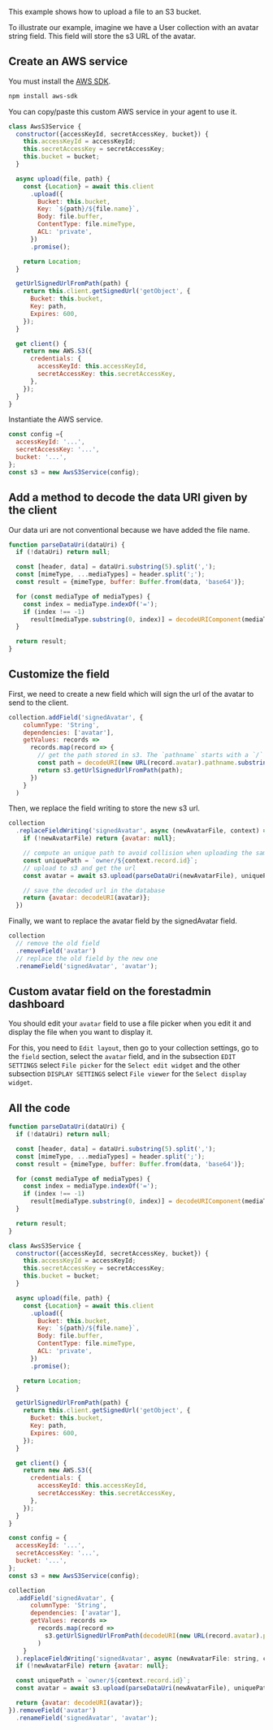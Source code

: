 This example shows how to upload a file to an S3 bucket.

To illustrate our example, imagine we have a User collection with an avatar string field. This field will store the s3
URL of the avatar.

## Create an AWS service

You must install the [AWS SDK](https://docs.aws.amazon.com/sdk-for-javascript/v2/developer-guide/node-sdk-install.html).

```bash
npm install aws-sdk
```

You can copy/paste this custom AWS service in your agent to use it.

```javascript
class AwsS3Service {
  constructor({accessKeyId, secretAccessKey, bucket}) {
    this.accessKeyId = accessKeyId;
    this.secretAccessKey = secretAccessKey;
    this.bucket = bucket;
  }

  async upload(file, path) {
    const {Location} = await this.client
      .upload({
        Bucket: this.bucket,
        Key: `${path}/${file.name}`,
        Body: file.buffer,
        ContentType: file.mimeType,
        ACL: 'private',
      })
      .promise();

    return Location;
  }

  getUrlSignedUrlFromPath(path) {
    return this.client.getSignedUrl('getObject', {
      Bucket: this.bucket,
      Key: path,
      Expires: 600,
    });
  }

  get client() {
    return new AWS.S3({
      credentials: {
        accessKeyId: this.accessKeyId,
        secretAccessKey: this.secretAccessKey,
      },
    });
  }
}
```

Instantiate the AWS service.

```javascript
const config ={
  accessKeyId: '...',
  secretAccessKey: '...',
  bucket: '...',
};
const s3 = new AwsS3Service(config);
```

## Add a method to decode the data URI given by the client

Our data uri are not conventional because we have added the file name.

```javascript
function parseDataUri(dataUri) {
  if (!dataUri) return null;

  const [header, data] = dataUri.substring(5).split(',');
  const [mimeType, ...mediaTypes] = header.split(';');
  const result = {mimeType, buffer: Buffer.from(data, 'base64')};

  for (const mediaType of mediaTypes) {
    const index = mediaType.indexOf('=');
    if (index !== -1)
      result[mediaType.substring(0, index)] = decodeURIComponent(mediaType.substring(index + 1));
  }

  return result;
}
```

## Customize the field

First, we need to create a new field which will sign the url of the avatar to send to the client.

```javascript
collection.addField('signedAvatar', {
    columnType: 'String',
    dependencies: ['avatar'],
    getValues: records =>
      records.map(record => {
        // get the path stored in s3. The `pathname` starts with a `/` that's why we need to remove it.
        const path = decodeURI(new URL(record.avatar).pathname.substring(1));
        return s3.getUrlSignedUrlFromPath(path);
      })
    }
  )
```

Then, we replace the field writing to store the new s3 url.

```javascript
collection
  .replaceFieldWriting('signedAvatar', async (newAvatarFile, context) => {
    if (!newAvatarFile) return {avatar: null};

    // compute an unique path to avoid collision when uploading the same file twice for a different record.
    const uniquePath = `owner/${context.record.id}`;
    // upload to s3 and get the url
    const avatar = await s3.upload(parseDataUri(newAvatarFile), uniquePath);

    // save the decoded url in the database
    return {avatar: decodeURI(avatar)};
  })
```

Finally, we want to replace the avatar field by the signedAvatar field.

```javascript
collection
  // remove the old field
  .removeField('avatar')
  // replace the old field by the new one
  .renameField('signedAvatar', 'avatar');
```

## Custom avatar field on the forestadmin dashboard

You should edit your `avatar` field to use a file picker when you edit it and display the file when
you want to display it.

For this, you need to `Edit layout`, then go to your collection settings, go to the `field` section,
select the `avatar` field, and in the subsection `EDIT SETTINGS` select `File picker` for the `Select edit widget`
and the other subsection `DISPLAY SETTINGS` select `File viewer` for the `Select display widget`.

## All the code

```javascript
function parseDataUri(dataUri) {
  if (!dataUri) return null;

  const [header, data] = dataUri.substring(5).split(',');
  const [mimeType, ...mediaTypes] = header.split(';');
  const result = {mimeType, buffer: Buffer.from(data, 'base64')};

  for (const mediaType of mediaTypes) {
    const index = mediaType.indexOf('=');
    if (index !== -1)
      result[mediaType.substring(0, index)] = decodeURIComponent(mediaType.substring(index + 1));
  }

  return result;
}

class AwsS3Service {
  constructor({accessKeyId, secretAccessKey, bucket}) {
    this.accessKeyId = accessKeyId;
    this.secretAccessKey = secretAccessKey;
    this.bucket = bucket;
  }

  async upload(file, path) {
    const {Location} = await this.client
      .upload({
        Bucket: this.bucket,
        Key: `${path}/${file.name}`,
        Body: file.buffer,
        ContentType: file.mimeType,
        ACL: 'private',
      })
      .promise();

    return Location;
  }

  getUrlSignedUrlFromPath(path) {
    return this.client.getSignedUrl('getObject', {
      Bucket: this.bucket,
      Key: path,
      Expires: 600,
    });
  }

  get client() {
    return new AWS.S3({
      credentials: {
        accessKeyId: this.accessKeyId,
        secretAccessKey: this.secretAccessKey,
      },
    });
  }
}

const config = {
  accessKeyId: '...',
  secretAccessKey: '...',
  bucket: '...',
};
const s3 = new AwsS3Service(config);

collection
  .addField('signedAvatar', {
      columnType: 'String',
      dependencies: ['avatar'],
      getValues: records =>
        records.map(record =>
          s3.getUrlSignedUrlFromPath(decodeURI(new URL(record.avatar).pathname.substring(1))),
        )
    }
  ).replaceFieldWriting('signedAvatar', async (newAvatarFile: string, context) => {
  if (!newAvatarFile) return {avatar: null};

  const uniquePath = `owner/${context.record.id}`;
  const avatar = await s3.upload(parseDataUri(newAvatarFile), uniquePath);

  return {avatar: decodeURI(avatar)};
}).removeField('avatar')
  .renameField('signedAvatar', 'avatar');
```

